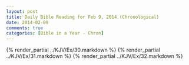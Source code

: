 ```yaml
---
layout: post
title: Daily Bible Reading for Feb 9, 2014 (Chronological)
date: 2014-02-09
comments: true
categories: [Bible in a Year - Chron]
---
```

{% render_partial ../KJV/Ex/30.markdown %}
{% render_partial ../KJV/Ex/31.markdown %}
{% render_partial ../KJV/Ex/32.markdown %}
